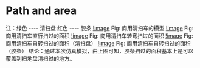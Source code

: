# Path and area 
注：绿色 ---- 清扫盘
    红色 ---- 胶条
[!image](https://github.com/FL-MAY/test/blob/master/model.png)
               Fig: 商用清扫车的模型
[!image](https://github.com/FL-MAY/test/blob/master/straight.png)
               Fig: 商用清扫车直行扫过的面积
[!image](https://github.com/FL-MAY/test/blob/master/sweeper.png)
               Fig: 商用清扫车转弯扫过的面积
[!image](https://github.com/FL-MAY/test/blob/master/sweeper.png)
               Fig: 商用清扫车自转扫过的面积（清扫盘）
[!image](https://github.com/FL-MAY/test/blob/master/vanc.png)
               Fig: 商用清扫车自转扫过的面积（胶条）
结论：通过本次仿真模拟，由上图可知，胶条扫过的面积基本上是可以覆盖到扫地盘清扫过的地方。
